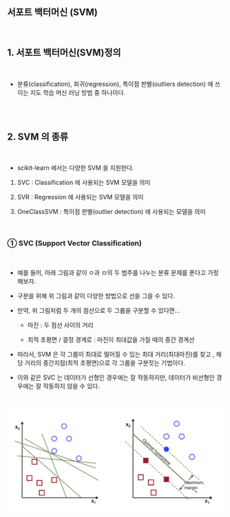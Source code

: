 ## 서포트 백터머신 (SVM)

<br/>

## 1. 서포트 백터머신(SVM)정의

<br/>

- 분류(classification), 회귀(regression), 특이점 판별(outliers detection) 에 쓰이는 지도 학습 머신 러닝 방법 중 하나이다.

<br/><br/>

## 2. SVM 의 종류

<br/>

- scikit-learn 에서는 다양한 SVM 을 지원한다.

1. SVC : Classification 에 사용되는 SVM 모델을 의미

2. SVR : Regression 에 사용되는 SVM 모델을 의미

3. OneClassSVM : 특이점 판별(outlier detection) 에 사용되는 모델을 의미

<br/>

### ① SVC (Support Vector Classification)

<br/>

- 예를 들어, 아래 그림과 같이 ㅇ과 ㅁ의 두 범주를 나누는 분류 문제를 푼다고 가정해보자.
  
- 구분을 위해 위 그림과 같이 다양한 방법으로 선을 그을 수 있다.

- 만약, 위 그림처럼 두 개의 점선으로 두 그룹을 구분할 수 있다면…

  - 마진 : 두 점선 사이의 거리

  - 최적 초평면 / 결정 경계로 : 마진이 최대값을 가질 때의 중간 경계선

- 따라서, SVM 은 각 그룹이 최대로 떨어질 수 있는 최대 거리(최대마진)를 찾고 , 해당 거리의 중간지점(최적 초평면)으로 각 그룹을 구분짓는 기법이다.
  
- 이와 같은 SVC 는 데이터가 선형인 경우에는 잘 작동하지만, 데이터가 비선형인 경우에는 잘 작동하지 않을 수 있다.

<br/>

![SVM](image/SVM_0.png)
